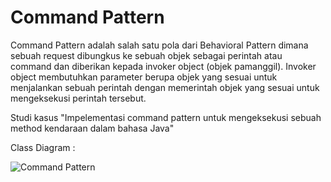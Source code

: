 # Command Pattern
Command Pattern adalah salah satu pola dari Behavioral Pattern dimana sebuah request dibungkus ke sebuah objek sebagai perintah atau command dan diberikan kepada invoker object (objek pamanggil). Invoker object membutuhkan parameter berupa objek yang sesuai untuk menjalankan sebuah perintah dengan memerintah objek yang sesuai untuk mengeksekusi perintah tersebut.

Studi kasus "Impelementasi command pattern untuk mengeksekusi sebuah method kendaraan dalam bahasa Java"

Class Diagram :

![Command Pattern](https://user-images.githubusercontent.com/42016968/120885152-a3d01980-c611-11eb-970f-ccceae129d20.jpg)

